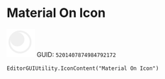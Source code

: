# Material On Icon
![](/img/Material%20On%20Icon.png)
GUID: `5201407874984792172`
```
EditorGUIUtility.IconContent("Material On Icon")
```
